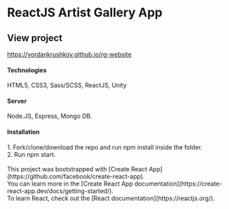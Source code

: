 <h1>ReactJS Artist Gallery App</h1>

<h2>View project</h2>

https://yordankrushkov.github.io/rg-website

<h4>Technologies</h4>
HTML5, CSS3, Sass/SCSS, ReactJS, Unity

<h4>Server</h4>
Node.JS, Express, Mongo DB.

<h4>Installation</h4>
1. Fork/clone/download the repo and run npm install inside the folder.<br/> 
2. Run npm start.<br/> 
<br/> 
This project was bootstrapped with [Create React App](https://github.com/facebook/create-react-app).<br/> 
You can learn more in the [Create React App documentation](https://create-react-app.dev/docs/getting-started/).<br/> 
To learn React, check out the [React documentation](https://reactjs.org/).
